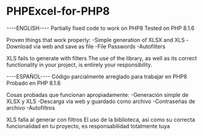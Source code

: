 ﻿# PHPExcel-for-PHP8

----ENGLISH----
Partially fixed code to work on PHP8
Tested on PHP 8.1.6

Proven things that work properly:
-Simple generation of XLSX and XLS
-Download via web and save as file
-File Passwords
-Autofilters

XLS fails to generate with filters
The use of the library, as well as its correct functionality in your project, is entirely your responsibility.

----ESPAÑOL----
Código parcialmente arreglado para trabajar en PHP8
Probado en PHP 8.1.6

Cosas probadas que funcionan apropiadamente:
-Generación simple de XLSX y XLS
-Descarga vía web y guardado como archivo
-Contraseñas de archivo
-Autofiltros

XLS falla al generar con filtros
El uso de la biblioteca, así como su correcta funcionalidad en tu proyecto, es responsabilidad totalmente tuya
